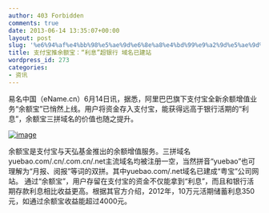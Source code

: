 ```yaml
---
author: 403 Forbidden
comments: true
date: 2013-06-14 13:35:07+00:00
layout: post
slug: '%e6%94%af%e4%bb%98%e5%ae%9d%e6%8e%a8%e4%bd%99%e9%a2%9d%e5%ae%9d%ef%bc%9a%e5%88%a9%e6%81%af%e8%b6%85%e9%93%b6%e8%a1%8c-%e5%9f%9f%e5%90%8d%e5%b7%b2%e5%bb%ba%e7%ab%99'
title: 支付宝推余额宝：“利息”超银行 域名已建站
wordpress_id: 273
categories:
- 资讯
---
```

易名中国（eName.cn）6月14日讯，据悉，阿里巴巴旗下支付宝全新余额增值业务“余额宝”已悄然上线。用户将资金存入支付宝，能获得远高于银行活期的“利息”，余额宝三拼域名的价值也随之提升。

[![image](http://bcs.duapp.com/sxbdotpw/171457ukr5t4tklwguwl51.png)](http://bcs.duapp.com/sxbdotpw/171457ukr5t4tklwguwl51.png)



余额宝是支付宝与天弘基金推出的余额增值服务。三拼域名yuebao.com/.cn/.com.cn/.net主流域名均被注册一空，当然拼音“yuebao”也可理解为“月报、阅报”等词的双拼。其中yuebao.com/.net域名已建成“粤宝”公司网站。
通过“余额宝”，用户存留在支付宝的资金不仅能拿到“利息”，而且和银行活期存款利息相比收益更高。根据其官方介绍，2012年，10万元活期储蓄利息350元，如通过余额宝收益能超过4000元。
